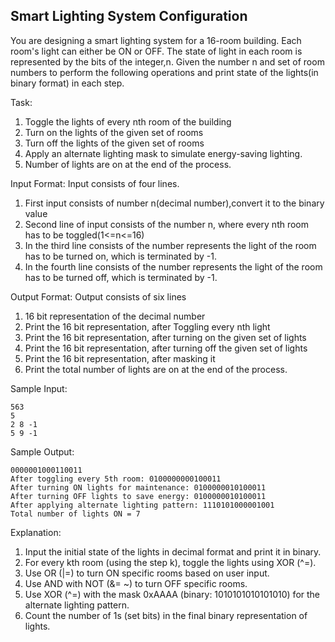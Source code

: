 ## Smart Lighting System Configuration

You are designing a smart lighting system for a 16-room building. Each room's light can either be ON or OFF. The state of light in each room is represented by the bits of the integer,n. Given the number n and set of room numbers to perform the following operations and print state of the lights(in binary format) in each step.

Task:

1. Toggle the lights of every nth room of the building
2. Turn on the lights of the given set of rooms
3. Turn off the lights of the given set of rooms
4. Apply an alternate lighting mask to simulate energy-saving lighting.
5. Number of lights are on at the end of the process.

Input Format:
Input consists of four lines.
1. First input consists of number n(decimal number),convert it to the binary value
2. Second line of input consists of the number n, where every nth room has to be toggled(1<=n<=16)
3. In the third line consists of the number represents the light of the room has to be turned on, which is terminated by -1.
4. In the fourth line consists of the number represents the light of the room has to be turned off, which is terminated by -1.

Output Format:
Output consists of six lines
1. 16 bit representation of the decimal number
2. Print the 16 bit representation, after Toggling every nth light
3. Print the 16 bit representation, after turning on the given set of lights
4. Print the 16 bit representation, after turning off the given set of lights
5. Print the 16 bit representation, after masking it
6. Print the total number of lights are on at the end of the process.


Sample Input:

```
563
5
2 8 -1
5 9 -1
```

Sample Output:

```
0000001000110011
After toggling every 5th room: 0100000000100011
After turning ON lights for maintenance: 0100000010100011
After turning OFF lights to save energy: 0100000010100011
After applying alternate lighting pattern: 1110101000001001
Total number of lights ON = 7
```

Explanation:

1. Input the initial state of the lights in decimal format and print it in binary.
2. For every kth room (using the step k), toggle the lights using XOR (^=).
3. Use OR (|=) to turn ON specific rooms based on user input.
4. Use AND with NOT (&= ~) to turn OFF specific rooms.
5. Use XOR (^=) with the mask 0xAAAA (binary: 1010101010101010) for the alternate lighting pattern.
6. Count the number of 1s (set bits) in the final binary representation of lights.
